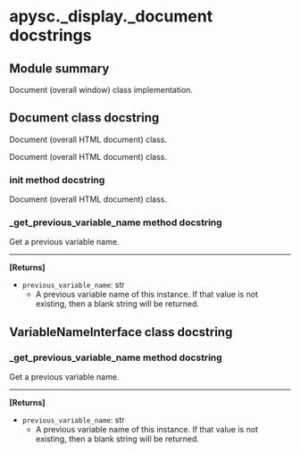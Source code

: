 # apysc._display._document docstrings

## Module summary

Document (overall window) class implementation.

## Document class docstring

Document (overall HTML document) class.

Document (overall HTML document) class.

### __init__ method docstring

Document (overall HTML document) class.

### _get_previous_variable_name method docstring

Get a previous variable name.<hr>

**[Returns]**

- `previous_variable_name`: str
  - A previous variable name of this instance. If that value is not existing, then a blank string will be returned.

## VariableNameInterface class docstring



### _get_previous_variable_name method docstring

Get a previous variable name.<hr>

**[Returns]**

- `previous_variable_name`: str
  - A previous variable name of this instance. If that value is not existing, then a blank string will be returned.